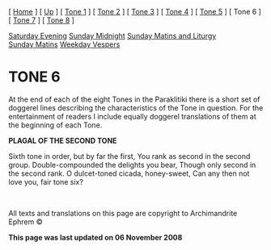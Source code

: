 \[ [Home](index.md) \] \[ [Up](oktoich.md) \] \[ [Tone 1](tone1.md) \] \[ [Tone 2](tone2.md) \] \[ [Tone 3](tone3.md) \] \[ [Tone 4](tone4.md) \] \[ [Tone 5](tone5.md) \] \[ Tone 6 \] \[ [Tone 7](tone7.md) \] \[ [Tone 8](tone8.md) \]

[Saturday Evening](sat6e.md)
[Sunday Midnight](sun6nc.md)
[Sunday Matins and Liturgy](sun6m.md)
[Sunday Matins](sunday_matins_2.md)
[Weekday Vespers](weekday_vespers7.md)

TONE 6
======

At the end of each of the eight Tones in the Paraklitiki there is a short set of doggerel lines describing the characteristics of the Tone in question. For the entertainment of readers I include equally doggerel translations of them at the beginning of each Tone.

**PLAGAL OF THE SECOND TONE**

Sixth tone in order, but by far the first,
You rank as second in the second group.
Double-compounded the delights you bear,
Though only second in the second rank.
O dulcet-toned cicada, honey-sweet,
Can any then not love you, fair tone six?

 

All texts and translations on this page are copyright to
Archimandrite Ephrem ©

**This page was last updated on 06 November 2008**
